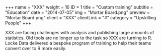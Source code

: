 +++
name = "XXX"
weight = 10
ID = 1
title = "Custom training"
subtitle = "Education"
date = "2014-07-05"
img = "Mortar Board.png"
preview = "Mortar Board.png"
client = "XXX"
clientLink = "#"
category = "Upskilling People"
+++

XXX are facing challenges with analysis and publishing large amounts of statistics. Old tools are no longer up to the task so XXX are turning to R. Locke Data delivered a bespoke program of training to help their teams convert over to R more easily.

